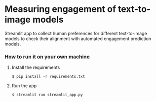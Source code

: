 # Measuring engagement of text-to-image models
Streamlit app to collect human preferences for different text-to-image models to check their alignment with automated engagement prediction models.

### How to run it on your own machine

1. Install the requirements

   ```
   $ pip install -r requirements.txt
   ```

2. Run the app

   ```
   $ streamlit run streamlit_app.py
   ```
